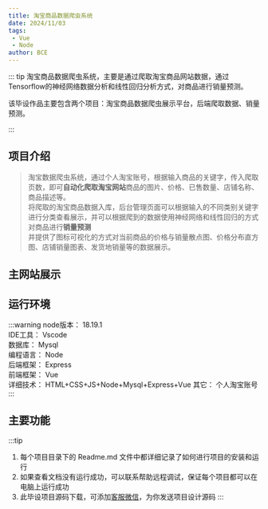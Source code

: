 ```yaml
---
title: 淘宝商品数据爬虫系统
date: 2024/11/03
tags:
 - Vue
 - Node
author: BCE
---
```


::: tip
淘宝商品数据爬虫系统，主要是通过爬取淘宝商品网站数据，通过Tensorflow的神经网络数据分析和线性回归分析方式，对商品进行销量预测。

该毕设作品主要包含两个项目：淘宝商品数据爬虫展示平台，后端爬取数据、销量预测。

::: 

## 项目介绍

> 淘宝数据爬虫系统，通过个人淘宝账号，根据输入商品的关键字，传入爬取页数，即可**自动化爬取淘宝网站**商品的图片、价格、已售数量、店铺名称、商品描述等。    
将爬取的淘宝商品数据入库，后台管理页面可以根据输入的不同类别关键字进行分类查看展示，并可以根据爬到的数据使用神经网络和线性回归的方式对商品进行**销量预测**    
并提供了图标可视化的方式对当前商品的价格与销量散点图、价格分布直方图、店铺销量图表、发货地销量等的数据展示。

## 主网站展示

<Swiper :items="['https://img.liugezhou.online/bishe/taobao/web-spxx.jpg','https://img.liugezhou.online/bishe/taobao/web-spxx2.jpg','https://img.liugezhou.online/bishe/taobao/web-xlyc1.jpg','https://img.liugezhou.online/bishe/taobao/web-tjtb.jpg','https://img.liugezhou.online/bishe/taobao/web-tjtb2.jpg','https://img.liugezhou.online/bishe/taobao/web-qttb1.jpg','https://img.liugezhou.online/bishe/taobao/web-qttb2.jpg']"/>


## 运行环境
:::warning
node版本： 18.19.1    
IDE工具：   Vscode   
数据库：    Mysql   
编程语言：  Node    
后端框架： Express    
前端框架： Vue     
详细技术： HTML+CSS+JS+Node+Mysql+Express+Vue
其它：  个人淘宝账号     
:::

## 主要功能



:::tip
1. 每个项目目录下的 Readme.md 文件中都详细记录了如何进行项目的安装和运行
2. 如果查看文档没有运行成功，可以联系帮助远程调试，保证每个项目都可以在电脑上运行成功
3. 此毕设项目源码下载，可添加[客服微信](https://jsd.cdn.zzko.cn/gh/liugezhou/picx-images-hosting@master/bishe/liugezhou.webp)，为你发送项目设计源码
:::
